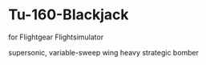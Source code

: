# Tu-160-Blackjack
for Flightgear Flightsimulator

supersonic, variable-sweep wing heavy strategic bomber